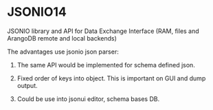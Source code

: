 # JSONIO14

JSONIO library and API for Data Exchange Interface (RAM, files and ArangoDB remote and local backends)

The advantages use jsonio json parser:

1. The same API would be implemented for schema defined json.

2. Fixed order of keys into object. This is important on GUI and dump output.

3. Could be use into jsonui editor, schema bases DB.

